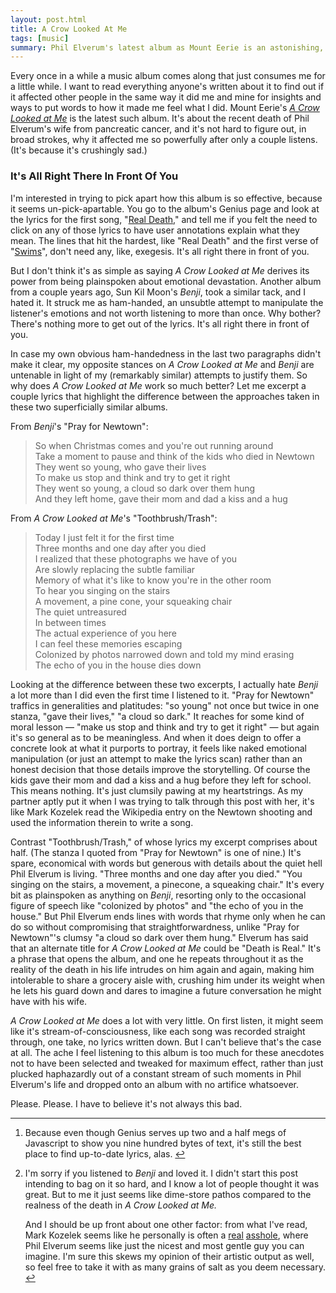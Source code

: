 ```yaml
---
layout: post.html
title: A Crow Looked At Me
tags: [music]
summary: Phil Elverum's latest album as Mount Eerie is an astonishing, tragic, harrowing listen.
---
```


Every once in a while
a music album comes along that just consumes me for a little while.
I want to read everything anyone's written about it
to find out if it affected other people in the same way it did me
and mine for insights and ways to put words to how it made me feel what I did.
Mount Eerie's [*A Crow Looked at Me*](https://pwelverumandsun.bandcamp.com/album/a-crow-looked-at-me) is the latest such album.
It's about the recent death of Phil Elverum's wife from pancreatic cancer,
and it's not hard to figure out, in broad strokes, why it affected me so powerfully
after only a couple listens.
(It's because it's crushingly sad.)

### It's All Right There In Front Of You

I'm interested in trying to pick apart
how this album is so effective,
because it seems un-pick-apartable.
You go to the album's Genius page<sup id="ref1"><a href="#foot1" class="ref"></a></sup>
and look at the lyrics for the first song, "[Real Death](https://genius.com/Mount-eerie-real-death-lyrics),"
and tell me if you felt the need to click on any of those lyrics
to have user annotations explain what they mean.
The lines that hit the hardest,
like "Real Death" and the first verse of "[Swims](https://genius.com/Mount-eerie-swims-lyrics)",
don't need any, like, exegesis.
It's all right there in front of you.

But I don't think it's as simple as saying *A Crow Looked at Me*
derives its power from being plainspoken about emotional devastation.
Another album from a couple years ago, Sun Kil Moon's *Benji*,
took a similar tack, and I hated it.
It struck me as ham-handed,
an unsubtle attempt to manipulate the listener's emotions
and not worth listening to more than once.
Why bother? There's nothing more to get out of the lyrics.
It's all right there in front of you.

In case my own obvious ham-handedness in the last two paragraphs
didn't make it clear,
my opposite stances on *A Crow Looked at Me* and *Benji* are untenable
in light of my (remarkably similar) attempts to justify them.
So why does *A Crow Looked at Me* work so much better?
Let me excerpt a couple lyrics that highlight the difference
between the approaches taken in these two superficially similar albums.

From *Benji*'s "Pray for Newtown":

> So when Christmas comes and you're out running around  
> Take a moment to pause and think of the kids who died in Newtown  
> They went so young, who gave their lives  
> To make us stop and think and try to get it right  
> They went so young, a cloud so dark over them hung  
> And they left home, gave their mom and dad a kiss and a hug  

From *A Crow Looked at Me*'s "Toothbrush/Trash":

> Today I just felt it for the first time  
> Three months and one day after you died  
> I realized that these photographs we have of you  
> Are slowly replacing the subtle familiar  
> Memory of what it's like to know you're in the other room  
> To hear you singing on the stairs  
> A movement, a pine cone, your squeaking chair  
> The quiet untreasured  
> In between times  
> The actual experience of you here  
> I can feel these memories escaping  
> Colonized by photos narrowed down and told my mind erasing  
> The echo of you in the house dies down  

Looking at the difference between these two excerpts,
I actually hate *Benji* a lot more than I did even the first time I listened to it.
"Pray for Newtown" traffics in generalities and platitudes:
"so young" not once but twice in one stanza, "gave their lives," "a cloud so dark."
It reaches for some kind of moral lesson —
"make us stop and think and try to get it right" —
but again it's so general as to be meaningless.
And when it does deign to offer a concrete look at what it purports to portray,
it feels like naked emotional manipulation (or just an attempt to make the lyrics scan)
rather than an honest decision that those details improve the storytelling.
Of course the kids gave their mom and dad a kiss and a hug before they left for school.
This means nothing. It's just clumsily pawing at my heartstrings.
As my partner aptly put it when I was trying to talk through this post with her,
it's like Mark Kozelek read the Wikipedia entry on the Newtown shooting
and used the information therein to write a song.<sup id="ref2"><a href="#foot2" class="ref"></a></sup>

Contrast "Toothbrush/Trash," of whose lyrics my excerpt comprises about half.
(The stanza I quoted from "Pray for Newtown" is one of nine.)
It's spare, economical with words but generous with details
about the quiet hell Phil Elverum is living.
"Three months and one day after you died."
"You singing on the stairs, a movement, a pinecone, a squeaking chair."
It's every bit as plainspoken as anything on *Benji*,
resorting only to the occasional figure of speech like "colonized by photos"
and "the echo of you in the house."
But Phil Elverum ends lines with words that rhyme
only when he can do so without compromising that straightforwardness,
unlike "Pray for Newtown"'s clumsy "a cloud so dark over them hung."
Elverum has said that an alternate title for *A Crow Looked at Me* could be "Death is Real."
It's a phrase that opens the album, and one he repeats throughout it
as the reality of the death in his life intrudes on him again and again,
making him intolerable to share a grocery aisle with,
crushing him under its weight when he lets his guard down
and dares to imagine a future conversation he might have with his wife.

*A Crow Looked at Me* does a lot with very little.
On first listen, it might seem like it's stream-of-consciousness,
like each song was recorded straight through, one take,
no lyrics written down.
But I can't believe that's the case at all.
The ache I feel listening to this album is too much
for these anecdotes not to have been selected and tweaked for maximum effect,
rather than just plucked haphazardly out of a constant stream of such moments
in Phil Elverum's life and dropped onto an album with no artifice whatsoever.

Please. Please. I have to believe it's not always this bad.

<hr />

<ol>

<li class="foot" id="foot1">
<p>
Because even though Genius serves up two and a half megs of Javascript
to show you nine hundred bytes of text,
it's still the best place to find up-to-date lyrics, alas.
<a href="#ref1">↩</a></a>
</p>
</li>

<li class="foot" id="foot2">
<p>
I'm sorry if you listened to <em>Benji</em> and loved it.
I didn't start this post intending to bag on it so hard,
and I know a lot of people thought it was great.
But to me it just seems like dime-store pathos
compared to the realness of the death in <em>A Crow Looked at Me.</em>
</p>

<p>
And I should be up front about one other factor:
from what I've read, Mark Kozelek seems like he personally is often a
<a href="https://www.theguardian.com/music/2015/jun/04/i-interviewed-mark-kozelek-he-called-me-a-bitch-on-stage">real</a>
<a href="http://www.stereogum.com/1709766/mark-kozelek-i-love-you-but-youre-bringing-me-down/">asshole</a>,
where Phil Elverum seems like just the nicest and most gentle guy you can imagine.
I'm sure this skews my opinion of their artistic output as well,
so feel free to take it with as many grains of salt as you deem necessary.
<a href="#ref2">↩</a></a>
</p>
</li>

</ol>
